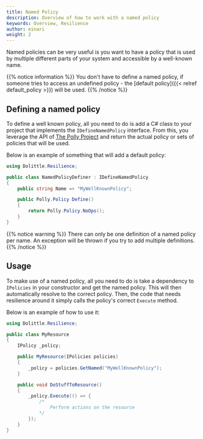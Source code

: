 ```yaml
---
title: Named Policy
description: Overview of how to work with a named policy
keywords: Overview, Resilience
author: einari
weight: 2
---
```

Named policies can be very useful is you want to have a policy that is used
by multiple different parts of your system and accessible by a well-known
name.

{{% notice information %}}
You don't have to define a named policy, if someone tries to access an undefined
policy - the [default policy]({{< relref default_policy >}}) will be used.
{{% /notice %}}

## Defining a named policy

To define a well known policy, all you need to do is add a C# class to your
project that implements the `IDefineNamedPolicy` interface.
From this, you leverage the API of [The Polly Project](https://github.com/App-vNext/Polly/wiki)
and return the actual policy or sets of policies that will be used.

Below is an example of something that will add a default policy:

```csharp
using Dolittle.Resilience;

public class NamedPolicyDefiner : IDefineNamedPolicy
{
    public string Name => "MyWellKnownPolicy";

    public Polly.Policy Define()
    {
        return Polly.Policy.NoOps();
    }
}
```

{{% notice warning %}}
There can only be one definition of a named policy per name. An exception will be
thrown if you try to add multiple definitions.
{{% /notice %}}

## Usage

To make use of a named policy, all you need to do is take a dependency to
`IPolicies` in your constructor and get the named policy. This will then automatically resolve
to the correct policy. Then, the code that needs resilience around it simply calls
the policy's correct `Execute` method.

Below is an example of how to use it:

```csharp
using Dolittle.Resilience;

public class MyResource
{
    IPolicy _policy;

    public MyResource(IPolicies policies)
    {
        _policy = policies.GetNamed("MyWellKnownPolicy");
    }

    public void DoStuffToResource()
    {
        _policy.Execute(() => {
            /*
                Perform actions on the resource
            */
        });
    }
}
```
